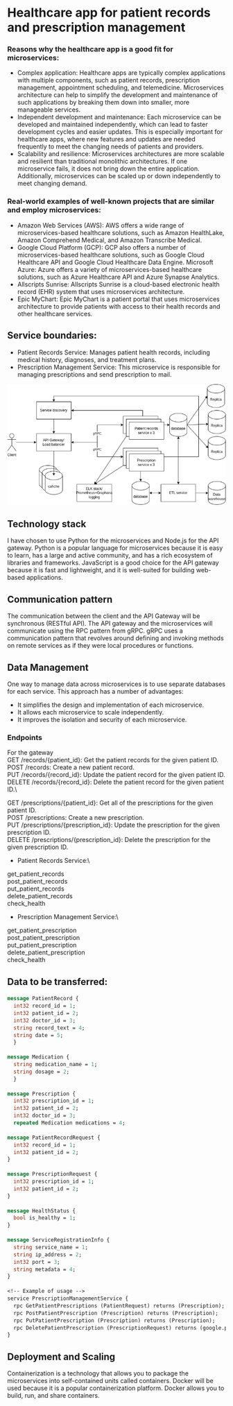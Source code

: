 # Healthcare app for patient records and prescription management

### Reasons why the healthcare app is a good fit for microservices:
- Complex application: Healthcare apps are typically complex applications with multiple components, such as patient records, prescription management, appointment scheduling, and telemedicine. Microservices architecture can help to simplify the development and maintenance of such applications by breaking them down into smaller, more manageable services.
- Independent development and maintenance: Each microservice can be developed and maintained independently, which can lead to faster development cycles and easier updates. This is especially important for healthcare apps, where new features and updates are needed frequently to meet the changing needs of patients and providers.
- Scalability and resilience: Microservices architectures are more scalable and resilient than traditional monolithic architectures. If one microservice fails, it does not bring down the entire application. Additionally, microservices can be scaled up or down independently to meet changing demand.

### Real-world examples of well-known projects that are similar and employ microservices:
- Amazon Web Services (AWS): AWS offers a wide range of microservices-based healthcare solutions, such as Amazon HealthLake, Amazon Comprehend Medical, and Amazon Transcribe Medical.
- Google Cloud Platform (GCP): GCP also offers a number of microservices-based healthcare solutions, such as Google Cloud Healthcare API and Google Cloud Healthcare Data Engine.
Microsoft Azure: Azure offers a variety of microservices-based healthcare solutions, such as Azure Healthcare API and Azure Synapse Analytics.
- Allscripts Sunrise: Allscripts Sunrise is a cloud-based electronic health record (EHR) system that uses microservices architecture.
- Epic MyChart: Epic MyChart is a patient portal that uses microservices architecture to provide patients with access to their health records and other healthcare services.

## Service boundaries:
- Patient Records Service: Manages patient health records, including medical history, diagnoses, and treatment plans. 
- Prescription Management Service: This microservice is responsible for managing prescriptions and send prescription to mail.

![diagram](./images/lab2PAD.drawio.png "architecture")

## Technology stack
I have chosen to use Python for the microservices and Node.js for the API gateway. Python is a popular language for microservices because it is easy to learn, has a large and active community, and has a rich ecosystem of libraries and frameworks. JavaScript is a good choice for the API gateway because it is fast and lightweight, and it is well-suited for building web-based applications.

## Communication pattern

The communication between the client and the API Gateway will be synchronous (RESTful API). The API gateway and the microservices will communicate using the RPC pattern from gRPC. gRPC uses a communication pattern that revolves around defining and invoking methods on remote services as if they were local procedures or functions.

## Data Management
One way to manage data across microservices is to use separate databases for each service. This approach has a number of advantages:
- It simplifies the design and implementation of each microservice.
- It allows each microservice to scale independently.
- It improves the isolation and security of each microservice.

### Endpoints
For the gateway\
GET /records/{patient_id}: Get the patient records for the given patient ID.\
POST /records: Create a new patient record.\
PUT /records/{record_id}: Update the patient record for the given patient ID.\
DELETE /records/{record_id}: Delete the patient record for the given patient ID.\

GET /prescriptions/{patient_id}: Get all of the prescriptions for the given patient ID.\
POST /prescriptions: Create a new prescription.\
PUT /prescriptions/{prescription_id}: Update the prescription for the given prescription ID.\
DELETE /prescriptions/{prescription_id}: Delete the prescription for the given prescription ID.

- Patient Records Service:\

get_patient_records\
post_patient_records\
put_patient_records\
delete_patient_records\
check_health

- Prescription Management Service:\

get_patient_prescription\
post_patient_prescription\
put_patient_prescription\
delete_patient_prescription\
check_health

## Data to be transferred:
```proto
message PatientRecord {
  int32 record_id = 1;
  int32 patient_id = 2;
  int32 doctor_id = 3;
  string record_text = 4;
  string date = 5;
  }

message Medication {
  string medication_name = 1;
  string dosage = 2;
  }

message Prescription {
  int32 prescription_id = 1;
  int32 patient_id = 2;
  int32 doctor_id = 3;
  repeated Medication medications = 4;

message PatientRecordRequest {
  int32 record_id = 1;
  int32 patient_id = 2;
}

message PrescriptionRequest {
  int32 prescription_id = 1;
  int32 patient_id = 2;
}

message HealthStatus {
  bool is_healthy = 1;
}

message ServiceRegistrationInfo {
  string service_name = 1;
  string ip_address = 2;
  int32 port = 3;
  string metadata = 4;
}

<!-- Example of usage -->
service PrescriptionManagementService {
  rpc GetPatientPrescriptions (PatientRequest) returns (Prescription);
  rpc PostPatientPrescription (Prescription) returns (Prescription);
  rpc PutPatientPrescription (Prescription) returns (Prescription);
  rpc DeletePatientPrescription (PrescriptionRequest) returns (google.protobuf.Empty);
}
```

## Deployment and Scaling
Containerization is a technology that allows you to package the microservices into self-contained units called containers. Docker will be used because it  is a popular containerization platform. Docker allows you to build, run, and share containers.

